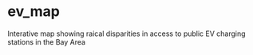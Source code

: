 # ev_map
 Interative map showing raical disparities in access to public EV charging stations in the Bay Area
